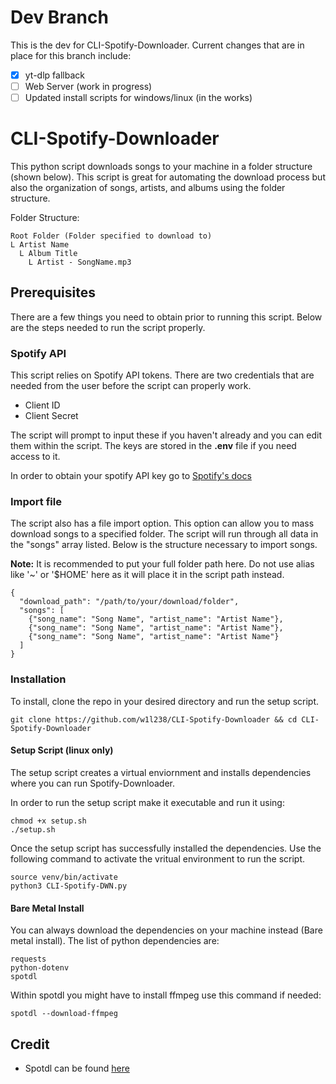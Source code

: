 # Dev Branch
This is the dev for CLI-Spotify-Downloader. Current changes that are in place for this branch include:

- [x] yt-dlp fallback
- [ ] Web Server (work in progress)
- [ ] Updated install scripts for windows/linux (in the works)

# CLI-Spotify-Downloader
This python script downloads songs to your machine in a folder structure (shown below). This script is great for automating the download process but also the organization of songs, artists, and albums using the folder structure.

Folder Structure:

    Root Folder (Folder specified to download to)
    L Artist Name
      L Album Title
        L Artist - SongName.mp3

## Prerequisites
There are a few things you need to obtain prior to running this script. Below are the steps needed to run the script properly.

### Spotify API
This script relies on Spotify API tokens. There are two credentials that are needed from the user before the script can properly work.

- Client ID
- Client Secret

The script will prompt to input these if you haven't already and you can edit them within the script. The keys are stored in the **.env** file if you need access to it.

In order to obtain your spotify API key go to [Spotify's docs](https://developer.spotify.com/documentation/web-api/tutorials/getting-started)

### Import file
The script also has a file import option. This option can allow you to mass download songs to a specified folder. The script will run through all data in the "songs" array listed. Below is the structure necessary to import songs. 

**Note:** It is recommended to put your full folder path here. Do not use alias like '~' or '$HOME' here as it will place it in the script path instead.
    
    {
      "download_path": "/path/to/your/download/folder",
      "songs": [
        {"song_name": "Song Name", "artist_name": "Artist Name"},
        {"song_name": "Song Name", "artist_name": "Artist Name"},
        {"song_name": "Song Name", "artist_name": "Artist Name"}
      ]
    }

### Installation
To install, clone the repo in your desired directory and run the setup script.

    git clone https://github.com/w1l238/CLI-Spotify-Downloader && cd CLI-Spotify-Downloader

#### Setup Script (linux only)
The setup script creates a virtual enviornment and installs dependencies where you can run Spotify-Downloader.

In order to run the setup script make it executable and run it using:

    chmod +x setup.sh
    ./setup.sh

Once the setup script has successfully installed the dependencies. Use the following command to activate the vritual environment to run the script.

    source venv/bin/activate
    python3 CLI-Spotify-DWN.py

#### Bare Metal Install
You can always download the dependencies on your machine instead (Bare metal install). The list of python dependencies are:
    
    requests
    python-dotenv
    spotdl

Within spotdl you might have to install ffmpeg use this command if needed:

    spotdl --download-ffmpeg

## Credit
- Spotdl can be found [here](https://github.com/spotDL/spotify-downloader)
